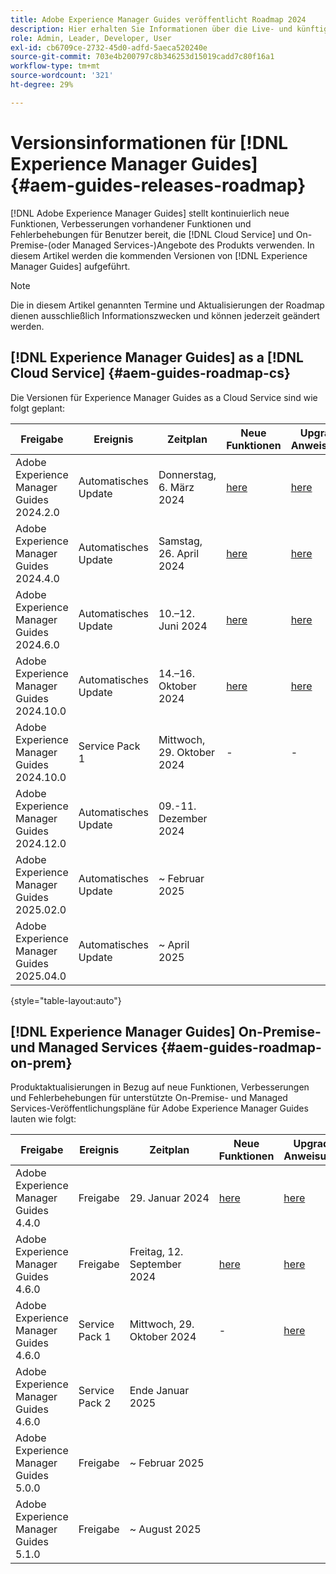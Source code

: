 ```yaml
---
title: Adobe Experience Manager Guides veröffentlicht Roadmap 2024
description: Hier erhalten Sie Informationen über die Live- und künftigen Versionen von Adobe Experience Manager Guides On-Premise und Adobe Experience Manager Guides as a Cloud Service.
role: Admin, Leader, Developer, User
exl-id: cb6709ce-2732-45d0-adfd-5aeca520240e
source-git-commit: 703e4b200797c8b346253d15019cadd7c80f16a1
workflow-type: tm+mt
source-wordcount: '321'
ht-degree: 29%

---
```


# Versionsinformationen für [!DNL Experience Manager Guides] {#aem-guides-releases-roadmap}

[!DNL Adobe Experience Manager Guides] stellt kontinuierlich neue Funktionen, Verbesserungen vorhandener Funktionen und Fehlerbehebungen für Benutzer bereit, die [!DNL Cloud Service] und On-Premise-(oder Managed Services-)Angebote des Produkts verwenden. In diesem Artikel werden die kommenden Versionen von [!DNL Experience Manager Guides] aufgeführt.

>[!NOTE]
>
>Die in diesem Artikel genannten Termine und Aktualisierungen der Roadmap dienen ausschließlich Informationszwecken und können jederzeit geändert werden.

## [!DNL Experience Manager Guides] as a [!DNL Cloud Service] {#aem-guides-roadmap-cs}

Die Versionen für Experience Manager Guides as a Cloud Service sind wie folgt geplant:

| Freigabe | Ereignis | Zeitplan | Neue Funktionen | Upgrade-Anweisungen | Behobene Probleme | Status |
|---|---|---|---|---|---|---|
| Adobe Experience Manager Guides 2024.2.0 | Automatisches Update | Donnerstag, 6. März 2024 | [here](whats-new-2024-2-0.md) | [here](upgrade-instructions-2024-2-0.md) | [here](fixed-issues-2024-2-0.md) | Aktualisiert |
| Adobe Experience Manager Guides 2024.4.0 | Automatisches Update | Samstag, 26. April 2024 | [here](whats-new-2024-04-0.md) | [here](upgrade-instructions-2024-04-0.md) | [here](fixed-issues-2024-04-0.md) | Aktualisiert |
| Adobe Experience Manager Guides 2024.6.0 | Automatisches Update | 10.–12. Juni 2024 | [here](whats-new-2024-06-0.md) | [here](upgrade-instructions-2024-06-0.md) | [here](fixed-issues-2024-06-0.md) | Aktualisiert |
| Adobe Experience Manager Guides 2024.10.0 | Automatisches Update | 14.–16. Oktober 2024 | [here](whats-new-2024-10-0.md) | [here](upgrade-instructions-2024-10-0.md) | [here](fixed-issues-2024-10-0.md) | Aktualisiert |
| Adobe Experience Manager Guides 2024.10.0 | Service Pack 1 | Mittwoch, 29. Oktober 2024 | - | - | [here](fixed-issues-2024-10-0-sp1.md) | Aktualisiert |
| Adobe Experience Manager Guides 2024.12.0 | Automatisches Update | 09.-11. Dezember 2024 |  |  |  | Target |
| Adobe Experience Manager Guides 2025.02.0 | Automatisches Update | ~ Februar 2025 |  |  |  | Target |
| Adobe Experience Manager Guides 2025.04.0 | Automatisches Update | ~ April 2025 |  |  |  | Target |

{style="table-layout:auto"}

## [!DNL Experience Manager Guides] On-Premise- und Managed Services {#aem-guides-roadmap-on-prem}

Produktaktualisierungen in Bezug auf neue Funktionen, Verbesserungen und Fehlerbehebungen für unterstützte On-Premise- und Managed Services-Veröffentlichungspläne für Adobe Experience Manager Guides lauten wie folgt:

| Freigabe | Ereignis | Zeitplan | Neue Funktionen | Upgrade-Anweisungen | Status |
|---|---|---|---|---|---|
| Adobe Experience Manager Guides 4.4.0 | Freigabe | 29. Januar 2024 | [here](whats-new-4-4.md) | [here](upgrade-instructions-4-4.md) | Veröffentlicht |
| Adobe Experience Manager Guides 4.6.0 | Freigabe | Freitag, 12. September 2024 | [here](whats-new-4-6.md) | [here](upgrade-instructions-4-6-0.md) | Veröffentlicht |
| Adobe Experience Manager Guides 4.6.0 | Service Pack 1 | Mittwoch, 29. Oktober 2024 | - | [here](upgrade-instructions-4-6-0-sp1.md) | Veröffentlicht |
| Adobe Experience Manager Guides 4.6.0 | Service Pack 2 | Ende Januar 2025 |  |  | Target |
| Adobe Experience Manager Guides 5.0.0 | Freigabe | ~ Februar 2025 |  |  | Target |
| Adobe Experience Manager Guides 5.1.0 | Freigabe | ~ August 2025 |  |  | Target |
